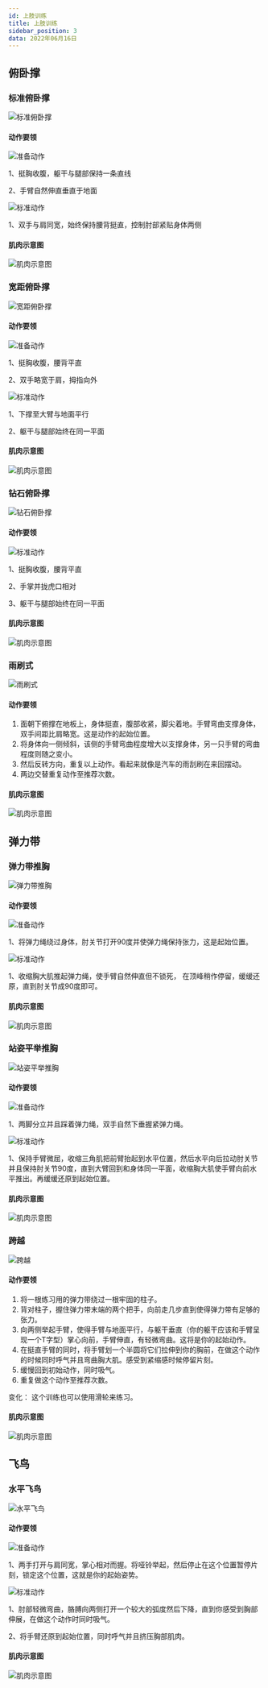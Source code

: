 ```yaml
---
id: 上肢训练
title: 上肢训练
sidebar_position: 3
data: 2022年06月16日
---
```


## 俯卧撑

### 标准俯卧撑

![标准俯卧撑](https://static.7wate.com/img/2022/06/16/dc6f6e642c9d9.gif)

#### 动作要领

![准备动作](https://static.7wate.com/img/2022/06/16/930af0e8bd435.jpg)

1、挺胸收腹，躯干与腿部保持一条直线

2、手臂自然伸直垂直于地面

![标准动作](https://static.7wate.com/img/2022/06/16/c677aa8962a8e.jpg)

1、双手与肩同宽，始终保持腰背挺直，控制肘部紧贴身体两侧

#### 肌肉示意图

![肌肉示意图](https://static.7wate.com/img/2022/06/16/f49fc135b4b14.png)

### 宽距俯卧撑

![宽距俯卧撑](https://static.7wate.com/img/2022/06/17/1b092fe7a87fa.gif)

#### 动作要领

![准备动作](https://static.7wate.com/img/2022/06/17/daa600436c9b7.jpg)

1、挺胸收腹，腰背平直

2、双手略宽于肩，拇指向外

![标准动作](https://static.7wate.com/img/2022/06/17/c4ee5b27e7734.jpg)

1、下撑至大臂与地面平行

2、躯干与腿部始终在同一平面

#### 肌肉示意图

![肌肉示意图](https://static.7wate.com/img/2022/06/17/0e72d5648c0b8.png)

### 钻石俯卧撑

![钻石俯卧撑](https://static.7wate.com/img/2022/06/17/19954e8b5da3a.gif)

#### 动作要领

![标准动作](https://static.7wate.com/img/2022/06/17/ff8d5d6127558.jpg)

1、挺胸收腹，腰背平直

2、手掌并拢虎口相对

3、躯干与腿部始终在同一平面

#### 肌肉示意图

![肌肉示意图](https://static.7wate.com/img/2022/06/17/b8e89f4f64e09.png)

### 雨刷式

![雨刷式](https://static.7wate.com/img/2022/06/17/78104a938239e.gif)

#### 动作要领

1. 面朝下俯撑在地板上，身体挺直，腹部收紧，脚尖着地。手臂弯曲支撑身体，双手间距比肩略宽。这是动作的起始位置。
2. 将身体向一侧倾斜，该侧的手臂弯曲程度增大以支撑身体，另一只手臂的弯曲程度则随之变小。
3. 然后反转方向，重复以上动作。看起来就像是汽车的雨刮刷在来回摆动。
4. 两边交替重复动作至推荐次数。

#### 肌肉示意图

![肌肉示意图](https://static.7wate.com/img/2022/06/17/62079b0a9e105.png)

## 弹力带

### 弹力带推胸

![弹力带推胸](https://static.7wate.com/img/2022/06/17/c90b39d4d43f5.gif)

#### 动作要领

![准备动作](https://static.7wate.com/img/2022/06/17/a0123e87c91f4.jpg)

1、将弹力绳绕过身体，肘关节打开90度并使弹力绳保持张力，这是起始位置。

![标准动作](https://static.7wate.com/img/2022/06/17/3957a90f53362.jpg)

1、收缩胸大肌推起弹力绳，使手臂自然伸直但不锁死， 在顶峰稍作停留，缓缓还原，直到肘关节成90度即可。

#### 肌肉示意图

![肌肉示意图](https://static.7wate.com/img/2022/06/17/38eba52095bd5.png)

### 站姿平举推胸

![站姿平举推胸](https://static.7wate.com/img/2022/06/17/8df4993c8c2a9.gif)

#### 动作要领

![准备动作](https://static.7wate.com/img/2022/06/17/3d1bf99f10839.jpg)

1、两脚分立并且踩着弹力绳，双手自然下垂握紧弹力绳。

![标准动作](https://static.7wate.com/img/2022/06/17/e9b43e62def82.jpg)

1、保持手臂微屈，收缩三角肌把前臂抬起到水平位置，然后水平向后拉动肘关节并且保持肘关节90度，直到大臂回到和身体同一平面，收缩胸大肌使手臂向前水平推出。再缓缓还原到起始位置。

#### 肌肉示意图

![肌肉示意图](https://static.7wate.com/img/2022/06/17/f3a99ac7cc684.png)

### 跨越

![跨越](https://static.7wate.com/img/2022/06/17/ced500d7a7de4.gif)

#### 动作要领

1. 将一根练习用的弹力带绕过一根牢固的柱子。
2. 背对柱子，握住弹力带末端的两个把手，向前走几步直到使得弹力带有足够的张力。
3. 向两侧举起手臂，使得手臂与地面平行，与躯干垂直（你的躯干应该和手臂呈现一个T字型）掌心向前，手臂伸直，有轻微弯曲。这将是你的起始动作。
4. 在挺直手臂的同时，将手臂划一个半圆将它们拉伸到你的胸前，在做这个动作的时候同时呼气并且弯曲胸大肌。感受到紧缩感时候停留片刻。
5. 缓慢回到初始动作，同时吸气。
6. 重复做这个动作至推荐次数。

变化： 这个训练也可以使用滑轮来练习。

#### 肌肉示意图

![肌肉示意图](https://static.7wate.com/img/2022/06/17/59ca167475674.png)

## 飞鸟

### 水平飞鸟

![水平飞鸟](https://static.7wate.com/img/2022/06/17/5ee669ec80409.gif)

#### 动作要领

![准备动作](https://static.7wate.com/img/2022/06/17/7e3330cadd35c.jpg)

1、两手打开与肩同宽，掌心相对而握。将哑铃举起，然后停止在这个位置暂停片刻，锁定这个位置，这就是你的起始姿势。

![标准动作](https://static.7wate.com/img/2022/06/17/d4034e8f33c40.jpg)

1、肘部轻微弯曲，胳膊向两侧打开一个较大的弧度然后下降，直到你感受到胸部伸展，在做这个动作时同时吸气。

2、将手臂还原到起始位置，同时呼气并且挤压胸部肌肉。

#### 肌肉示意图

![肌肉示意图](https://static.7wate.com/img/2022/06/17/3e896f518f1cc.png)
